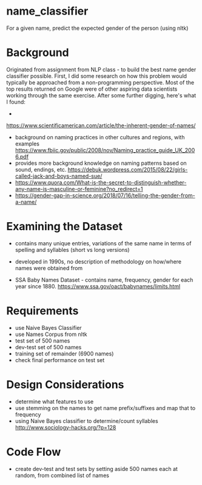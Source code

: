 # name_classifier
For a given name, predict the expected gender of the person (using nltk)

# Background
Originated from assignment from NLP class - to build the best name gender classifier possible. First, I did some research on how this problem would typically be approached from a non-programming perspective. Most of the top results returned on Google were of other aspiring data scientists working through the same exercise. After some further digging, here's what I found:

* 
https://www.scientificamerican.com/article/the-inherent-gender-of-names/
* background on naming practices in other cultures and regions, with examples
https://www.fbiic.gov/public/2008/nov/Naming_practice_guide_UK_2006.pdf
* provides more background knowledge on naming patterns based on sound, endings, etc.
https://debuk.wordpress.com/2015/08/22/girls-called-jack-and-boys-named-sue/
* https://www.quora.com/What-is-the-secret-to-distinguish-whether-any-name-is-masculine-or-feminine?no_redirect=1
* https://gender-gap-in-science.org/2018/07/16/telling-the-gender-from-a-name/
# Examining the Dataset
* contains many unique entries, variations of the same name in terms of spelling and syllables (short vs long versions) 
* developed in 1990s, no description of methodology on how/where names were obtained from

* SSA Baby Names Dataset - contains name, frequency, gender for each year since 1880.
 https://www.ssa.gov/oact/babynames/limits.html
 
 # Requirements
 * use Naive Bayes Classifier
 * use Names Corpus from nltk 
 * test set of 500 names
 * dev-test set of 500 names
 * training set of remainder (6900 names)
 * check final performance on test set
 
 # Design Considerations
 * determine what features to use
 * use stemming on the names to get name prefix/suffixes and map that to frequency
 * using Naive Bayes classifier to determine/count syllables
 http://www.sociology-hacks.org/?p=128
 
 # Code Flow
 * create dev-test and test sets by setting aside 500 names each at random, from combined list of names
 
